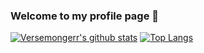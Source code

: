 ### Welcome to my profile page 👋

<!--
**Versemongerr/Versemongerr** is a ✨ _special_ ✨ repository because its `README.md` (this file) appears on your GitHub profile.

Here are some ideas to get you started:

 🔭 I’m currently working on LZU
 🌱 I’m currently learning Scala
- 👯 I’m looking to collaborate on ...
- 🤔 I’m looking for help with ...
- 💬 Ask me about ...
 📫 How to reach me: panq2019@lzu.edu.cn
- 😄 Pronouns: ...
- ⚡ Fun fact: ...
--> 
[![Versemongerr's github stats](https://github-readme-stats.vercel.app/api?username=Versemongerr&theme=dracula)](https://github.com/anuraghazra/github-readme-stats)
[![Top Langs](https://github-readme-stats.vercel.app/api/top-langs/?username=Versemongerr&layout=compact&theme=dracula&hide=javascript,html,tex&langs_count=8)](https://github.com/anuraghazra/github-readme-stats)
